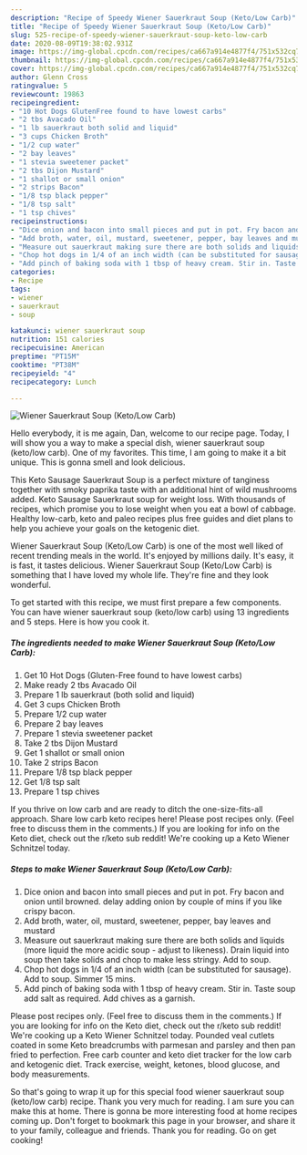```yaml
---
description: "Recipe of Speedy Wiener Sauerkraut Soup (Keto/Low Carb)"
title: "Recipe of Speedy Wiener Sauerkraut Soup (Keto/Low Carb)"
slug: 525-recipe-of-speedy-wiener-sauerkraut-soup-keto-low-carb
date: 2020-08-09T19:38:02.931Z
image: https://img-global.cpcdn.com/recipes/ca667a914e4877f4/751x532cq70/wiener-sauerkraut-soup-ketolow-carb-recipe-main-photo.jpg
thumbnail: https://img-global.cpcdn.com/recipes/ca667a914e4877f4/751x532cq70/wiener-sauerkraut-soup-ketolow-carb-recipe-main-photo.jpg
cover: https://img-global.cpcdn.com/recipes/ca667a914e4877f4/751x532cq70/wiener-sauerkraut-soup-ketolow-carb-recipe-main-photo.jpg
author: Glenn Cross
ratingvalue: 5
reviewcount: 19863
recipeingredient:
- "10 Hot Dogs GlutenFree found to have lowest carbs"
- "2 tbs Avacado Oil"
- "1 lb sauerkraut both solid and liquid"
- "3 cups Chicken Broth"
- "1/2 cup water"
- "2 bay leaves"
- "1 stevia sweetener packet"
- "2 tbs Dijon Mustard"
- "1 shallot or small onion"
- "2 strips Bacon"
- "1/8 tsp black pepper"
- "1/8 tsp salt"
- "1 tsp chives"
recipeinstructions:
- "Dice onion and bacon into small pieces and put in pot. Fry bacon and onion until browned. delay adding onion by couple of mins if you like crispy bacon."
- "Add broth, water, oil, mustard, sweetener, pepper, bay leaves and mustard"
- "Measure out sauerkraut making sure there are both solids and liquids (more liquid the more acidic soup - adjust to likeness). Drain liquid into soup then take solids and chop to make less stringy. Add to soup."
- "Chop hot dogs in 1/4 of an inch width (can be substituted for sausage). Add to soup. Simmer 15 mins."
- "Add pinch of baking soda with 1 tbsp of heavy cream. Stir in. Taste soup add salt as required. Add chives as a garnish."
categories:
- Recipe
tags:
- wiener
- sauerkraut
- soup

katakunci: wiener sauerkraut soup 
nutrition: 151 calories
recipecuisine: American
preptime: "PT15M"
cooktime: "PT38M"
recipeyield: "4"
recipecategory: Lunch

---
```



![Wiener Sauerkraut Soup (Keto/Low Carb)](https://img-global.cpcdn.com/recipes/ca667a914e4877f4/751x532cq70/wiener-sauerkraut-soup-ketolow-carb-recipe-main-photo.jpg)

Hello everybody, it is me again, Dan, welcome to our recipe page. Today, I will show you a way to make a special dish, wiener sauerkraut soup (keto/low carb). One of my favorites. This time, I am going to make it a bit unique. This is gonna smell and look delicious.

This Keto Sausage Sauerkraut Soup is a perfect mixture of tanginess together with smoky paprika taste with an additional hint of wild mushrooms added. Keto Sausage Sauerkraut soup for weight loss. With thousands of recipes, which promise you to lose weight when you eat a bowl of cabbage. Healthy low-carb, keto and paleo recipes plus free guides and diet plans to help you achieve your goals on the ketogenic diet.

Wiener Sauerkraut Soup (Keto/Low Carb) is one of the most well liked of recent trending meals in the world. It's enjoyed by millions daily. It's easy, it is fast, it tastes delicious. Wiener Sauerkraut Soup (Keto/Low Carb) is something that I have loved my whole life. They're fine and they look wonderful.


To get started with this recipe, we must first prepare a few components. You can have wiener sauerkraut soup (keto/low carb) using 13 ingredients and 5 steps. Here is how you cook it.

<!--inarticleads1-->

##### The ingredients needed to make Wiener Sauerkraut Soup (Keto/Low Carb):

1. Get 10 Hot Dogs (Gluten-Free found to have lowest carbs)
1. Make ready 2 tbs Avacado Oil
1. Prepare 1 lb sauerkraut (both solid and liquid)
1. Get 3 cups Chicken Broth
1. Prepare 1/2 cup water
1. Prepare 2 bay leaves
1. Prepare 1 stevia sweetener packet
1. Take 2 tbs Dijon Mustard
1. Get 1 shallot or small onion
1. Take 2 strips Bacon
1. Prepare 1/8 tsp black pepper
1. Get 1/8 tsp salt
1. Prepare 1 tsp chives


If you thrive on low carb and are ready to ditch the one-size-fits-all approach. Share low carb keto recipes here! Please post recipes only. (Feel free to discuss them in the comments.) If you are looking for info on the Keto diet, check out the r/keto sub reddit! We&#39;re cooking up a Keto Wiener Schnitzel today. 

<!--inarticleads2-->

##### Steps to make Wiener Sauerkraut Soup (Keto/Low Carb):

1. Dice onion and bacon into small pieces and put in pot. Fry bacon and onion until browned. delay adding onion by couple of mins if you like crispy bacon.
1. Add broth, water, oil, mustard, sweetener, pepper, bay leaves and mustard
1. Measure out sauerkraut making sure there are both solids and liquids (more liquid the more acidic soup - adjust to likeness). Drain liquid into soup then take solids and chop to make less stringy. Add to soup.
1. Chop hot dogs in 1/4 of an inch width (can be substituted for sausage). Add to soup. Simmer 15 mins.
1. Add pinch of baking soda with 1 tbsp of heavy cream. Stir in. Taste soup add salt as required. Add chives as a garnish.


Please post recipes only. (Feel free to discuss them in the comments.) If you are looking for info on the Keto diet, check out the r/keto sub reddit! We&#39;re cooking up a Keto Wiener Schnitzel today. Pounded veal cutlets coated in some Keto breadcrumbs with parmesan and parsley and then pan fried to perfection. Free carb counter and keto diet tracker for the low carb and ketogenic diet. Track exercise, weight, ketones, blood glucose, and body measurements. 

So that's going to wrap it up for this special food wiener sauerkraut soup (keto/low carb) recipe. Thank you very much for reading. I am sure you can make this at home. There is gonna be more interesting food at home recipes coming up. Don't forget to bookmark this page in your browser, and share it to your family, colleague and friends. Thank you for reading. Go on get cooking!
